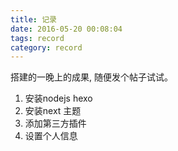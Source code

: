 ```yaml
---
title: 记录
date: 2016-05-20 00:08:04
tags: record
category: record
---
```


搭建的一晚上的成果, 随便发个帖子试试。
1. 安装nodejs hexo
2. 安装next 主题
3. 添加第三方插件
4. 设置个人信息